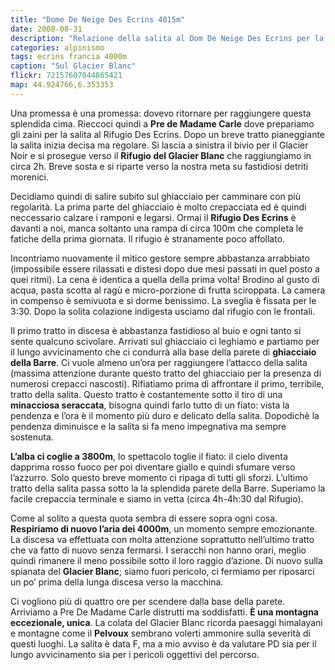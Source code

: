 ```yaml
---
title: "Dome De Neige Des Ecrins 4015m"
date: 2008-08-31
description: "Relazione della salita al Dom De Neige Des Ecrins per la via normale da Pre de Madame Carle, il Rifugio del Glacier Blanc e il Rifugio Des Ecrins"
categories: alpinismo
tags: ecrins francia 4000m
caption: "Sul Glacier Blanc"
flickr: 72157607044865421
map: 44.924766,6.353353
---
```



Una promessa è una promessa: dovevo ritornare per raggiungere questa splendida cima. Rieccoci quindi a **Pre de Madame Carle** dove prepariamo gli zaini per la salita al Rifugio Des Ecrins. Dopo un breve tratto pianeggiante la salita inizia decisa ma regolare. Si lascia a sinistra il bivio per il Glacier Noir e si prosegue verso il **Rifugio del Glacier Blanc** che raggiungiamo in circa 2h. Breve sosta e si riparte verso la nostra meta su fastidiosi detriti morenici.

Decidiamo quindi di salire subito sul ghiacciaio per camminare con più regolarità. La prima parte del ghiacciaio è molto crepacciata ed è quindi neccessario calzare i ramponi e legarsi. Ormai il **Rifugio Des Ecrins** è davanti a noi, manca soltanto una rampa di circa 100m che completa le fatiche della prima giornata. Il rifugio è stranamente poco affollato.

Incontriamo nuovamente il mitico gestore sempre abbastanza arrabbiato (impossibile essere rilassati e distesi dopo due mesi passati in quel posto a quei ritmi). La cena è identica a quella della prima volta! Brodino al gusto di acqua, pasta scotta al ragù e micro-porzione di frutta sciroppata. La camera in compenso è semivuota e si dorme benissimo. La sveglia è fissata per le 3:30. Dopo la solita colazione indigesta usciamo dal rifugio con le frontali.

Il primo tratto in discesa è abbastanza fastidioso al buio e ogni tanto si sente qualcuno scivolare. Arrivati sul ghiacciaio ci leghiamo e partiamo per il lungo avvicinamento che ci condurrà alla base della parete di **ghiacciaio della Barre**. Ci vuole almeno un’ora per raggiungere l’attacco della salita (massima attenzione durante questo tratto del ghiacciaio per la presenza di numerosi crepacci nascosti). Rifiatiamo prima di affrontare il primo, terribile, tratto della salita. Questo tratto è costantemente sotto il tiro di una **minacciosa seraccata**, bisogna quindi farlo tutto di un fiato: vista la pendenza e l’ora è il momento più duro e delicato della salita. Dopodichè la pendenza diminuisce e la salita si fa meno impegnativa ma sempre sostenuta.

**L’alba ci coglie a 3800m**, lo spettacolo toglie il fiato: il cielo diventa dapprima rosso fuoco per poi diventare giallo e quindi sfumare verso l’azzurro. Solo questo breve momento ci ripaga di tutti gli sforzi. L’ultimo tratto della salita passa sotto la la splendida parete della Barre. Superiamo la facile crepaccia terminale e siamo in vetta (circa 4h-4h:30 dal Rifugio).

Come al solito a questa quota sembra di essere sopra ogni cosa. **Respiriamo di nuovo l’aria dei 4000m**, un momento sempre emozionante. La discesa va effettuata con molta attenzione soprattutto nell’ultimo tratto che va fatto di nuovo senza fermarsi. I seracchi non hanno orari, meglio quindi rimanere il meno possibile sotto il loro raggio d’azione. Di nuovo sulla spianata del **Glacier Blanc**; siamo fuori pericolo, ci fermiamo per riposarci un po’ prima della lunga discesa verso la macchina.

Ci vogliono più di quattro ore per scendere dalla base della parete. Arriviamo a Pre De Madame Carle distrutti ma soddisfatti. **È una montagna eccezionale, unica**. La colata del Glacier Blanc ricorda paesaggi himalayani e montagne come il **Pelvoux** sembrano volerti ammonire sulla severità di questi luoghi. La salita è data F, ma a mio avviso è da valutare PD sia per il lungo avvicinamento sia per i pericoli oggettivi del percorso.